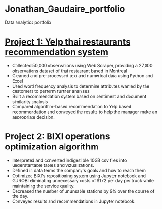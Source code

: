 # Jonathan_Gaudaire_portfolio
Data analytics portfolio

# [Project 1: Yelp thai restaurants recommendation system](https://github.com/JonathanGaudaire/thai-restaurant-recommendation-system-project)
- Collected 50,000 observations using Web Scraper, providing a 27,000 observations dataset of thai restaurant based in Montreal
- Cleaned and pre-processed text and numerical data using Python and Excel
- Used word frequency analysis to determine attributes wanted by the customers to perform further analyses
- Built a recommendation system based on sentiment and document similarity analysis
- Compared algorithm-based recommendation to Yelp based recommendation and conveyed the results to help the manager make an appropriate decision.

# Project 2: BIXI operations optimization algorithm
- Interpreted and converted indigestible 10GB csv files into understantable tables and vizualizations.
- Defined in data terms the company's goals and how to reach them.
- Optimized BIXI's repositioning system using Jupyter notebook and GUROBI eliminating unnecessary costs of $172 per day per truck while maintaining the service quality.
- Decreased the number of ununsable stations by 9% over the course of the day.
- Conveyed results and recommendations in Jupyter notebook.
